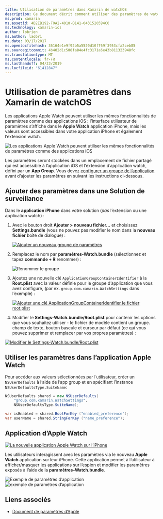 ```yaml
---
title: Utilisation de paramètres dans Xamarin de watchOS
description: Ce document décrit comment utiliser des paramètres de watchOS dans Xamarin. Il aborde des paramètres ajout à une solution d’application espion, à l’aide de ces paramètres dans l’application et l’application Apple Watch sur l’iPhone.
ms.prod: xamarin
ms.assetid: 4B2EB192-F0A2-4010-B141-0431520594C0
ms.technology: xamarin-ios
author: lobrien
ms.author: laobri
ms.date: 03/17/2017
ms.openlocfilehash: 36164e1e9f92b5a5520d10f769f3953cfa2ceb85
ms.sourcegitcommit: 4b402d1c508fa84e4fc3171a6e43b811323948fc
ms.translationtype: MT
ms.contentlocale: fr-FR
ms.lasthandoff: 04/23/2019
ms.locfileid: "61412847"
---
```

# <a name="working-with-watchos-settings-in-xamarin"></a>Utilisation de paramètres dans Xamarin de watchOS

Les applications Apple Watch peuvent utiliser les mêmes fonctionnalités de paramètres comme des applications iOS : l’interface utilisateur de paramètres s’affiche dans le **Apple Watch** application iPhone, mais les valeurs sont accessibles dans votre application iPhone et également l’extension watch.

![](settings-images/intro.png "Les applications Apple Watch peuvent utiliser les mêmes fonctionnalités de paramètres comme des applications iOS")

Les paramètres seront stockées dans un emplacement de fichier partagé qui est accessible à l’application iOS et l’extension d’application watch, défini par un **App Group**. Vous devez [configurer un groupe de l’application](~/ios/watchos/app-fundamentals/app-groups.md) avant d’ajouter les paramètres en suivant les instructions ci-dessous.

## <a name="add-settings-in-a-watch-solution"></a>Ajouter des paramètres dans une Solution de surveillance

Dans le **application iPhone** dans votre solution (*pas* l’extension ou une application watch) :

1. Avec le bouton droit **Ajouter > nouveau fichier...**  et choisissez **Settings.bundle** (vous ne pouvez pas modifier le nom dans la **nouveau fichier** boîte de dialogue) :

   [![](settings-images/settings-add-sml.png "Ajouter un nouveau groupe de paramètres")](settings-images/settings-add.png#lightbox)

2. Remplacez le nom par **paramètres-Watch.bundle** (sélectionnez et tapez **commande + R** renommer) :

   ![](settings-images/settings-rename.png "Renommer le groupe")

3. Ajoutez une nouvelle clé `ApplicationGroupContainerIdentifier` à la **Root.plist** avec la valeur définie pour le groupe d’application que vous avez configuré, (par ex. `group.com.xamarin.WatchSettings` dans l’exemple) :

   [ ![](settings-images/settings-appgroup-sml.png "Ajouter une clé ApplicationGroupContainerIdentifier le fichier root.plist")](settings-images/settings-appgroup.png#lightbox)

4. Modifier le **Settings-Watch.bundle/Root.plist** pour contenir les options que vous souhaitez utiliser - le fichier de modèle contient un groupe.
  champ de texte, bouton bascule et curseur par défaut (ce qui vous pouvez supprimer et remplacer par vos propres paramètres) :

  [![](settings-images/rootplist-sml.png "Modifier le Settings-Watch.bundle/Root.plist")](settings-images/rootplist.png#lightbox)


## <a name="use-settings-in-the-watch-app"></a>Utiliser les paramètres dans l’application Apple Watch

Pour accéder aux valeurs sélectionnées par l’utilisateur, créer un `NSUserDefaults` à l’aide de l’app group et en spécifiant l’instance `NSUserDefaultsType.SuiteName`:

```csharp
NSUserDefaults shared = new NSUserDefaults(
    "group.com.xamarin.WatchSettings",
    NSUserDefaultsType.SuiteName);

var isEnabled = shared.BoolForKey ("enabled_preference");
var userName = shared.StringForKey ("name_preference");
```

## <a name="apple-watch-app"></a>Application d’Apple Watch

[![](settings-images/settings-app-sml.png "La nouvelle application Apple Watch sur l’iPhone")](settings-images/settings-app.png#lightbox)

Les utilisateurs interagissent avec les paramètres via le nouveau **Apple Watch** application sur leur iPhone. Cette application permet à l’utilisateur à afficher/masquer les applications sur l’espion et modifier les paramètres exposés à l’aide de la **paramètres-Watch.bundle**.

![](settings-images/applewatch-1.png "Exemple de paramètres d’application") ![](settings-images/applewatch-2.png "exemple de paramètres d’application")



## <a name="related-links"></a>Liens associés

- [Document de paramètres d’Apple](https://developer.apple.com/library/prerelease/ios/documentation/General/Conceptual/WatchKitProgrammingGuide/Settings.html#//apple_ref/doc/uid/TP40014969-CH22-SW1)
